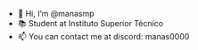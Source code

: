 - 👋 Hi, I’m @manasmp
- 📚 Student at Instituto Superior Técnico
- 📫 You can contact me at discord: manas0000

<!---
manasmp/manasmp is a ✨ special ✨ repository because its `README.md` (this file) appears on your GitHub profile.
You can click the Preview link to take a look at your changes.
--->
